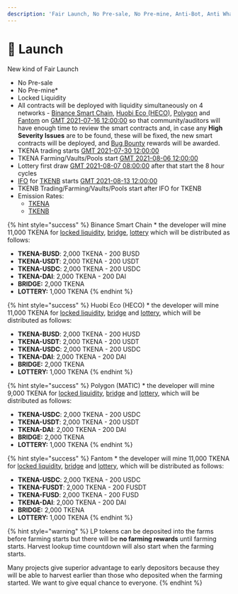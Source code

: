 ```yaml
---
description: 'Fair Launch, No Pre-sale, No Pre-mine, Anti-Bot, Anti Whale'
---
```


# 🚀 Launch

New kind of Fair Launch

* No Pre-sale
* No Pre-mine\*
* Locked Liquidity
* All contracts will be deployed with liquidity simultaneously on 4 networks - [Binance Smart Chain](https://www.binance.org/en/smartChain), [Huobi Eco \(HECO\)](https://www.hecochain.com/en-us/), [Polygon](https://polygon.technology/) and [Fantom](https://fantom.foundation/) on [GMT 2021-07-16 12:00:00](https://www.timeanddate.com/countdown/generic?iso=2021-07-16T12:00:00Z&font=sanserif&p0=769&csz=0&msg=DEFIFinance.one%20|%20Contracts) so that community/auditors will have enough time to review the smart contracts and, in case any **High Severity Issues** are to be found, these will be fixed, the new smart contracts will be deployed, and [Bug Bounty](security/bug-bounty.md) rewards will be awarded.
* TKENA trading starts [GMT 2021-07-30 12:00:00](https://www.timeanddate.com/countdown/generic?iso=2021-07-30T12:00:00Z&font=sanserif&p0=769&csz=0&msg=DEFIFinance.one%20|%20TKENA%20trading)
* TKENA Farming/Vaults/Pools start [GMT 2021-08-06 12:00:00](https://www.timeanddate.com/countdown/generic?iso=2021-08-06T12:00:00Z&font=sanserif&p0=769&csz=0&msg=DEFIFinance.one%20|%20TKENA%20Farming)
* Lottery first draw [GMT 2021-08-07 08:00:00](https://www.timeanddate.com/countdown/generic?iso=2021-08-06T12:00:00Z&font=sanserif&p0=769&csz=0&msg=DEFIFinance.one%20|%20TKENA%20Farming) after that start the 8 hour cycles
* [IFO](features/tkenb-ifo.md) for [TKENB](tokenomics/tkenb.md) starts [GMT 2021-08-13 12:00:00](https://www.timeanddate.com/countdown/generic?iso=2021-08-13T12:00:00Z&font=sanserif&p0=769&csz=0&msg=DEFIFinance.one%20|%20IFO%20TKENB)
* TKENB Trading/Farming/Vaults/Pools start after IFO for TKENB
* Emission Rates:
  * [TKENA](tokenomics/tkenb.md)
  * [TKENB](tokenomics/tkena.md)

{% hint style="success" %}
Binance Smart Chain \* the developer will mine 11,000 TKENA for [locked liquidity](features/locked-liquidity.md), [bridge](features/token-bridge.md), [lottery](features/lottery.md) which will be distributed as follows:

* **TKENA-BUSD**: 2,000 TKENA - 200 BUSD
* **TKENA-USDT**: 2,000 TKENA - 200 USDT
* **TKENA-USDC**: 2,000 TKENA - 200 USDC
* **TKENA-DAI**:     2,000 TKENA - 200 DAI
* **BRIDGE:**            2,000 TKENA
* **LOTTERY:**         1,000 TKENA
{% endhint %}

{% hint style="success" %}
Huobi Eco \(HECO\) \* the developer will mine 11,000 TKENA for [locked liquidity](features/locked-liquidity.md), [bridge](features/token-bridge.md) and [lottery](features/lottery.md), which will be distributed as follows:

* **TKENA-BUSD**: 2,000 TKENA - 200 HUSD
* **TKENA-USDT**: 2,000 TKENA - 200 USDT
* **TKENA-USDC**: 2,000 TKENA - 200 USDC
* **TKENA-DAI**:     2,000 TKENA - 200 DAI
* **BRIDGE:**            2,000 TKENA
* **LOTTERY:**         1,000 TKENA
{% endhint %}

{% hint style="success" %}
Polygon \(MATIC\) \* the developer will mine 9,000 TKENA for [locked liquidity](features/locked-liquidity.md), [bridge](features/token-bridge.md) and [lottery](features/lottery.md), which will be distributed as follows:

* **TKENA-USDC**: 2,000 TKENA - 200 USDC
* **TKENA-USDT**: 2,000 TKENA - 200 USDT
* **TKENA-DAI**:     2,000 TKENA - 200 DAI
* **BRIDGE:**            2,000 TKENA
* **LOTTERY:**         1,000 TKENA
{% endhint %}

{% hint style="success" %}
Fantom \* the developer will mine 11,000 TKENA for [locked liquidity](features/locked-liquidity.md), [bridge](features/token-bridge.md) and [lottery](features/lottery.md), which will be distributed as follows:

* **TKENA-USDC**:   2,000 TKENA - 200 USDC
* **TKENA-FUSDT**: 2,000 TKENA - 200 FUSDT
* **TKENA-FUSD**:   2,000 TKENA - 200 FUSD
* **TKENA-DAI**:       2,000 TKENA - 200 DAI
* **BRIDGE:**              2,000 TKENA
* **LOTTERY:**           1,000 TKENA
{% endhint %}

{% hint style="warning" %}
LP tokens can be deposited into the farms before farming starts but there will be **no farming rewards** until farming starts. Harvest lookup time countdown will also start when the farming starts.

Many projects give superior advantage to early depositors because they will be able to harvest earlier than those who deposited when the farming started. We want to give equal chance to everyone.
{% endhint %}

​

​

​

